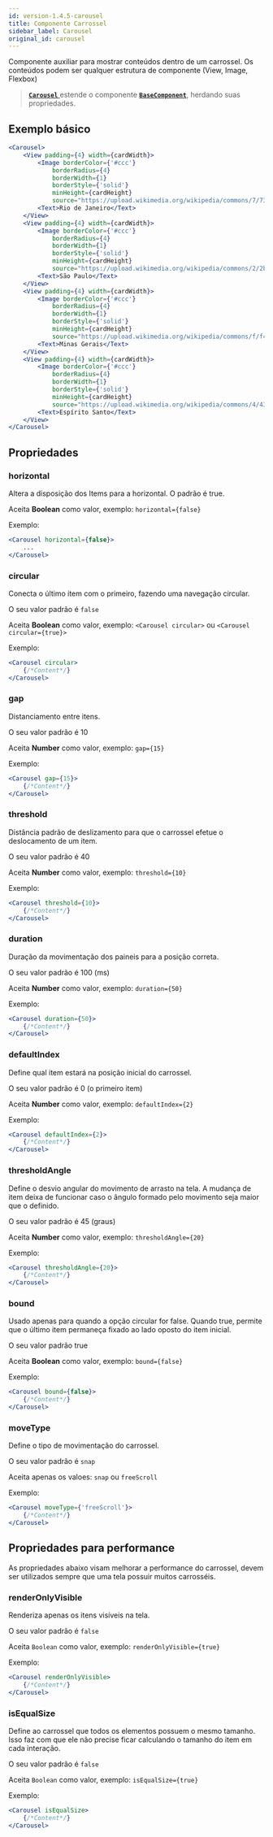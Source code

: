 ```yaml
---
id: version-1.4.5-carousel
title: Componente Carrossel
sidebar_label: Carousel
original_id: carousel
---
```


Componente auxiliar para mostrar conteúdos dentro de um carrossel.
Os conteúdos podem ser qualquer estrutura de componente (View, Image, Flexbox)

>  [**`Carousel`** ]()estende o componente [**`BaseComponent`**](components_base.md), herdando suas propriedades.

## Exemplo básico

```jsx harmony
<Carousel>
    <View padding={4} width={cardWidth}>
        <Image borderColor={'#ccc'}
            borderRadius={4}
            borderWidth={1}
            borderStyle={'solid'}
            minHeight={cardHeight}
            source="https://upload.wikimedia.org/wikipedia/commons/7/73/Bandeira_do_estado_do_Rio_de_Janeiro.svg" />
        <Text>Rio de Janeiro</Text>
    </View>
    <View padding={4} width={cardWidth}>
        <Image borderColor={'#ccc'}
            borderRadius={4}
            borderWidth={1}
            borderStyle={'solid'}
            minHeight={cardHeight}
            source="https://upload.wikimedia.org/wikipedia/commons/2/2b/Bandeira_do_estado_de_S%C3%A3o_Paulo.svg" />
        <Text>São Paulo</Text>
    </View>
    <View padding={4} width={cardWidth}>
        <Image borderColor={'#ccc'}
            borderRadius={4}
            borderWidth={1}
            borderStyle={'solid'}
            minHeight={cardHeight}
            source="https://upload.wikimedia.org/wikipedia/commons/f/f4/Bandeira_de_Minas_Gerais.svg" />
        <Text>Minas Gerais</Text>
    </View>
    <View padding={4} width={cardWidth}>
        <Image borderColor={'#ccc'}
            borderRadius={4}
            borderWidth={1}
            borderStyle={'solid'}
            minHeight={cardHeight}
            source="https://upload.wikimedia.org/wikipedia/commons/4/43/Bandeira_do_Esp%C3%ADrito_Santo.svg" />
        <Text>Espírito Santo</Text>
    </View>
</Carousel>
``` 

## Propriedades

### horizontal

Altera a disposição dos Items para a horizontal. O padrão é true.

Aceita **Boolean** como valor, exemplo: ```horizontal={false}```

Exemplo:

```jsx harmony
<Carousel horizontal={false}>
    ...
</Carousel>
``` 

### circular

Conecta o último item com o primeiro, fazendo uma navegação circular.

O seu valor padrão é `false`

Aceita **Boolean** como valor, exemplo: ```<Carousel circular>``` ou ```<Carousel circular={true}>```

Exemplo:

```jsx harmony
<Carousel circular>
    {/*Content*/}
</Carousel>
``` 

### gap

Distanciamento entre itens.

O seu valor padrão é 10

Aceita **Number** como valor, exemplo: ```gap={15}```

Exemplo:

```jsx harmony
<Carousel gap={15}>
    {/*Content*/}
</Carousel>
``` 

### threshold

Distância padrão de deslizamento para que o carrossel efetue o deslocamento de um item.

O seu valor padrão é 40

Aceita **Number** como valor, exemplo: ```threshold={10}```

Exemplo:

```jsx harmony
<Carousel threshold={10}>
    {/*Content*/}
</Carousel>
``` 

### duration

Duração da movimentação dos paineis para a posição correta.

O seu valor padrão é 100 (ms)

Aceita **Number** como valor, exemplo: ```duration={50}```

Exemplo:

```jsx harmony
<Carousel duration={50}>
    {/*Content*/}
</Carousel>
``` 

### defaultIndex

Define qual item estará na posição inicial do carrossel.

O seu valor padrão é 0 (o primeiro item)

Aceita **Number** como valor, exemplo: ```defaultIndex={2}```

Exemplo:

```jsx harmony
<Carousel defaultIndex={2}>
    {/*Content*/}
</Carousel>
``` 

### thresholdAngle

Define o desvio angular do movimento de arrasto na tela.
A mudança de item deixa de funcionar caso o ângulo formado pelo movimento seja maior que o definido.

O seu valor padrão é 45 (graus)

Aceita **Number** como valor, exemplo: ```thresholdAngle={20}```

Exemplo:

```jsx harmony
<Carousel thresholdAngle={20}>
    {/*Content*/}
</Carousel>
``` 

### bound

Usado apenas para quando a opção circular for false.
Quando true, permite que o último item permaneça fixado ao lado oposto do item inicial.

O seu valor padrão true

Aceita **Boolean** como valor, exemplo: ```bound={false}```

Exemplo:

```jsx harmony
<Carousel bound={false}>
    {/*Content*/}
</Carousel>
``` 

### moveType

Define o tipo de movimentação do carrossel.

O seu valor padrão é `snap`

Aceita apenas os valoes: `snap` ou `freeScroll`

Exemplo:

```jsx harmony
<Carousel moveType={'freeScroll'}>
    {/*Content*/}
</Carousel>
``` 

## Propriedades para performance

As propriedades abaixo visam melhorar a performance do carrossel, 
devem ser utilizados sempre que uma tela possuir muitos carrosséis.  

### renderOnlyVisible

Renderiza apenas os itens visíveis na tela.

O seu valor padrão é `false`

Aceita `Boolean` como valor, exemplo: ```renderOnlyVisible={true}```

Exemplo:

```jsx harmony
<Carousel renderOnlyVisible>
    {/*Content*/}
</Carousel>
``` 

### isEqualSize

Define ao carrossel que todos os elementos possuem o mesmo tamanho.
Isso faz com que ele não precise ficar calculando o tamanho do item em cada interação.

O seu valor padrão é `false`

Aceita `Boolean` como valor, exemplo: ```isEqualSize={true}```

Exemplo:

```jsx harmony
<Carousel isEqualSize>
    {/*Content*/}
</Carousel>
``` 


